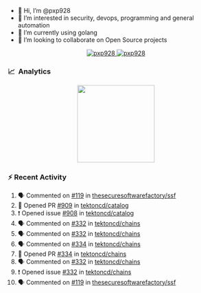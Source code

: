 - 👋  Hi, I’m @pxp928
- 👀  I’m interested in security, devops, programming and general automation
- 🌱  I’m currently using golang
- 💞️  I’m looking to collaborate on Open Source projects

<p align="center">
  <a href="https://linkedin.com/in/pxp928" target="blank">
    <img src="https://img.shields.io/badge/linkedin-%230077B5.svg?&style=for-the-badge&logo=linkedin&logoColor=white" alt="pxp928" />
  </a>
  <a href="https://twitter.com/pxp928" target="blank">
    <img src="https://img.shields.io/badge/Twitter-1DA1F2?style=for-the-badge&logo=twitter&logoColor=white" alt="pxp928" />
  </a>
</p>

### 📈 &nbsp;Analytics

<p align="center">
  <a href="https://github.com/pxp928">
    <img height="180em" src="https://github-readme-stats-eight-theta.vercel.app/api?username=pxp928&show_icons=true&theme=radical&include_all_commits=true&count_private=true&line_height=26"/>
    <!---
    <img height="180em" src="https://github-readme-stats-eight-theta.vercel.app/api/top-langs/?username=pxp928&layout=compact&theme=radical&line_height=26"/>
    --->
  </a>
</p>

### :zap: Recent Activity

<!--START_SECTION:activity-->
1. 🗣 Commented on [#119](https://github.com/thesecuresoftwarefactory/ssf/issues/119) in [thesecuresoftwarefactory/ssf](https://github.com/thesecuresoftwarefactory/ssf)
2. 💪 Opened PR [#909](https://github.com/tektoncd/catalog/pull/909) in [tektoncd/catalog](https://github.com/tektoncd/catalog)
3. ❗️ Opened issue [#908](https://github.com/tektoncd/catalog/issues/908) in [tektoncd/catalog](https://github.com/tektoncd/catalog)
4. 🗣 Commented on [#332](https://github.com/tektoncd/chains/issues/332) in [tektoncd/chains](https://github.com/tektoncd/chains)
5. 🗣 Commented on [#332](https://github.com/tektoncd/chains/issues/332) in [tektoncd/chains](https://github.com/tektoncd/chains)
6. 🗣 Commented on [#334](https://github.com/tektoncd/chains/issues/334) in [tektoncd/chains](https://github.com/tektoncd/chains)
7. 💪 Opened PR [#334](https://github.com/tektoncd/chains/pull/334) in [tektoncd/chains](https://github.com/tektoncd/chains)
8. 🗣 Commented on [#332](https://github.com/tektoncd/chains/issues/332) in [tektoncd/chains](https://github.com/tektoncd/chains)
9. ❗️ Opened issue [#332](https://github.com/tektoncd/chains/issues/332) in [tektoncd/chains](https://github.com/tektoncd/chains)
10. 🗣 Commented on [#119](https://github.com/thesecuresoftwarefactory/ssf/issues/119) in [thesecuresoftwarefactory/ssf](https://github.com/thesecuresoftwarefactory/ssf)
<!--END_SECTION:activity-->

<!---
pxp928/pxp928 is a ✨ special ✨ repository because its `README.md` (this file) appears on your GitHub profile.
You can click the Preview link to take a look at your changes.
--->
